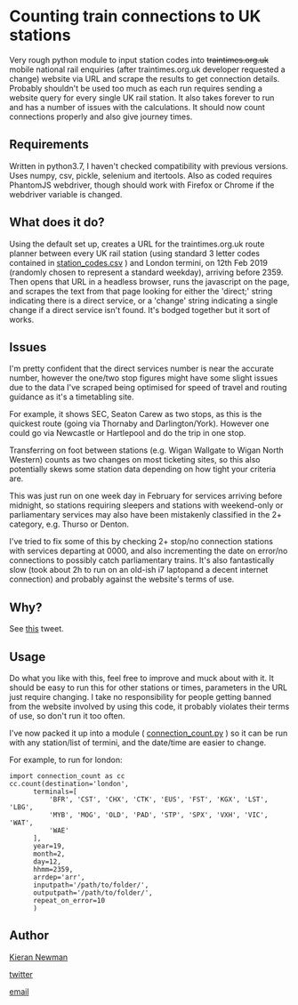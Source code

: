# Counting train connections to UK stations

Very rough python module to input station codes into ~~traintimes.org.uk~~ mobile national rail enquiries (after traintimes.org.uk developer requested a change) website via URL and scrape the results to get connection details.
Probably shouldn't be used too much as each run requires sending a website query for every single UK rail station.
It also takes forever to run and has a number of issues with the calculations. It should now count connections properly and also give journey times.

## Requirements

Written in python3.7, I haven't checked compatibility with previous versions.
Uses numpy, csv, pickle, selenium and itertools. Also as coded requires PhantomJS webdriver, though should work with Firefox or Chrome if the webdriver variable is changed.

## What does it do?

Using the default set up, creates a URL for the traintimes.org.uk route planner between every UK rail station (using standard 3 letter codes contained in [station_codes.csv](station_codes.csv) ) and London termini, on 12th Feb 2019 (randomly chosen to represent a standard weekday), arriving before 2359. Then opens that URL in a headless browser, runs the javascript on the page, and scrapes the text from that page looking for either the 'direct;' string indicating there is a direct service, or a 'change</a>' string indicating a single change if a direct service isn't found. It's bodged together but it sort of works.

## Issues
I'm pretty confident that the direct services number is near the accurate number, however the one/two stop figures might have some slight issues due to the data I've scraped being optimised for speed of travel and routing guidance as it's a timetabling site.

For example, it shows SEC, Seaton Carew as two stops, as this is the quickest route (going via Thornaby and Darlington/York). However one could go via Newcastle or Hartlepool and do the trip in one stop.

Transferring on foot between stations (e.g. Wigan Wallgate to Wigan North Western) counts as two changes on most ticketing sites, so this also potentially skews some station data depending on how tight your criteria are.

This was just run on one week day in February for services arriving before midnight, so stations requiring sleepers and stations with weekend-only or parliamentary services may also have been mistakenly classified in the 2+ category, e.g. Thurso or Denton.

I've tried to fix some of this by checking 2+ stop/no connection stations with services departing at 0000, and also incrementing the date on error/no connections to possibly catch parliamentary trains.
It's also fantastically slow (took about 2h to run on an old-ish i7 laptopand a decent internet connection) and probably against the website's terms of use.

## Why?

See [this](https://twitter.com/undertheraedar/status/1081979354958172160) tweet.

## Usage

Do what you like with this, feel free to improve and muck about with it. It should be easy to run this for other stations or times, parameters in the URL just require changing. I take no responsibility for people getting banned from the website involved by using this code, it probably violates their terms of use, so don't run it too often.

I've now packed it up into a module ( [connection_count.py](connection_count.py) ) so it can be run with any station/list of termini, and the date/time are easier to change.

For example, to run for london:
    
    import connection_count as cc
    cc.count(destination='london',
          terminals=[
              'BFR', 'CST', 'CHX', 'CTK', 'EUS', 'FST', 'KGX', 'LST', 'LBG',
              'MYB', 'MOG', 'OLD', 'PAD', 'STP', 'SPX', 'VXH', 'VIC', 'WAT',
              'WAE'
          ],
          year=19,
          month=2,
          day=12,
          hhmm=2359,
          arrdep='arr',
          inputpath='/path/to/folder/',
          outputpath='/path/to/folder/',
          repeat_on_error=10
          )

## Author
[Kieran Newman](https://github.com/mm14kwn)

[twitter](https://twitter.com/KW_Newman)

[email](mailto:newman.kieranw@gmail.com)

